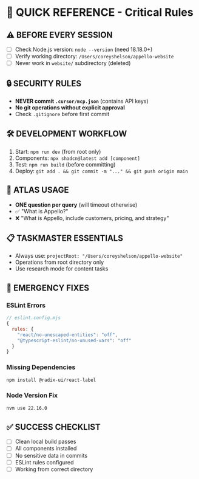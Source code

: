 # 🚀 QUICK REFERENCE - Critical Rules

## ⚠️ BEFORE EVERY SESSION
- [ ] Check Node.js version: `node --version` (need 18.18.0+)
- [ ] Verify working directory: `/Users/coreyshelson/appello-website`
- [ ] Never work in `website/` subdirectory (deleted)

## 🔒 SECURITY RULES
- **NEVER commit `.cursor/mcp.json`** (contains API keys)
- **No git operations without explicit approval**
- Check `.gitignore` before first commit

## 🛠️ DEVELOPMENT WORKFLOW
1. Start: `npm run dev` (from root only)
2. Components: `npx shadcn@latest add [component]`
3. Test: `npm run build` (before committing)
4. Deploy: `git add . && git commit -m "..." && git push origin main`

## 🎯 ATLAS USAGE
- **ONE question per query** (will timeout otherwise)
- ✅ "What is Appello?"
- ❌ "What is Appello, include customers, pricing, and strategy"

## 📋 TASKMASTER ESSENTIALS
- Always use: `projectRoot: "/Users/coreyshelson/appello-website"`
- Operations from root directory only
- Use research mode for content tasks

## 🚨 EMERGENCY FIXES
### ESLint Errors
```js
// eslint.config.mjs
{
  rules: {
    "react/no-unescaped-entities": "off",
    "@typescript-eslint/no-unused-vars": "off"
  }
}
```

### Missing Dependencies
```bash
npm install @radix-ui/react-label
```

### Node Version Fix
```bash
nvm use 22.16.0
```

## ✅ SUCCESS CHECKLIST
- [ ] Clean local build passes
- [ ] All components installed
- [ ] No sensitive data in commits
- [ ] ESLint rules configured
- [ ] Working from correct directory 